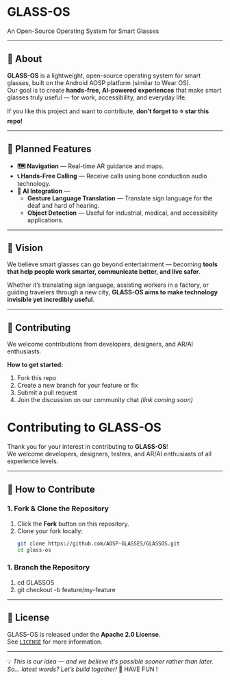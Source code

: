 # GLASS-OS  
An Open-Source Operating System for Smart Glasses

<!-- ![GLASS-OS Logo Placeholder] (docs/logo.png)  Replace with your actual logo -->

---

## 📖 About  
**GLASS-OS** is a lightweight, open-source operating system for smart glasses, built on the Android AOSP platform (similar to Wear OS).  
Our goal is to create **hands-free, AI-powered experiences** that make smart glasses truly useful — for work, accessibility, and everyday life.

If you like this project and want to contribute, **don’t forget to ⭐ star this repo!**

---

## 🚀 Planned Features  
- **🗺 Navigation** — Real-time AR guidance and maps.  
- **📞 Hands-Free Calling** — Receive calls using bone conduction audio technology.  
- **🤖 AI Integration** —  
  - **Gesture Language Translation** — Translate sign language for the deaf and hard of hearing.  
  - **Object Detection** — Useful for industrial, medical, and accessibility applications.  

---

## 🌟 Vision  
We believe smart glasses can go beyond entertainment — becoming **tools that help people work smarter, communicate better, and live safer**.  

Whether it’s translating sign language, assisting workers in a factory, or guiding travelers through a new city, **GLASS-OS aims to make technology invisible yet incredibly useful**.

---

## 🤝 Contributing  
We welcome contributions from developers, designers, and AR/AI enthusiasts.  

**How to get started:**
1. Fork this repo  
2. Create a new branch for your feature or fix  
3. Submit a pull request  
4. Join the discussion on our community chat *(link coming soon)*

# Contributing to GLASS-OS

Thank you for your interest in contributing to **GLASS-OS**!  
We welcome developers, designers, testers, and AR/AI enthusiasts of all experience levels.  

---

## 📌 How to Contribute

### 1. Fork & Clone the Repository
1. Click the **Fork** button on this repository.  
2. Clone your fork locally:
   ```bash
   git clone https://github.com/AOSP-GLASSES/GLASSOS.git
   cd glass-os
### 1. Branch  the Repository
1. cd GLASSOS
2. git checkout -b feature/my-feature
--- 

## 📜 License  
GLASS-OS is released under the **Apache 2.0 License**.  
See [`LICENSE`](LICENSE) for more information.

---

💡 *This is our idea — and we believe it’s possible sooner rather than later. So… latest words? Let’s build together!* 🚀
HAVE FUN !
